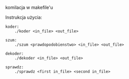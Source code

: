 komilacja w makefile'u

Instrukcja użycia:

	koder:
		./koder <in_file> <out_file> 

	szum:
		./szum <prawdopodobienstwo> <in_file> <out_file>

	dekoder:
		./dekoder <in_file> <out_file>

	sprawdz:
		./sprawdz <first in_file> <second in_file>
